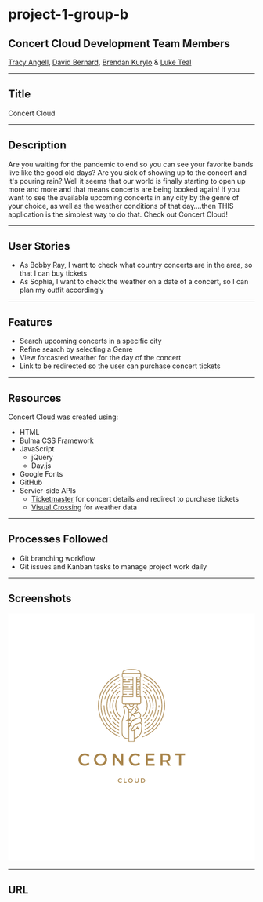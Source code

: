# project-1-group-b
## Concert Cloud Development Team Members
[Tracy Angell](https://github.com/tracye1083), [David Bernard](https://github.com/dbernard87), [Brendan Kurylo](https://github.com/Bkrendan12) & [Luke Teal](https://github.com/luketeal)
***
## Title
Concert Cloud
***
## Description
Are you waiting for the pandemic to end so you can see your favorite bands live like the good old days? 
Are you sick of showing up to the concert and it's pouring rain? 
Well it seems that our world is finally starting to open up more and more and that means concerts are being booked again! 
If you want to see the available upcoming concerts in any city by the genre of your choice, as well as the weather conditions of that day….then THIS application is the simplest way to do that. 
Check out Concert Cloud!

*** 
## User Stories
- As Bobby Ray, I want to check what country concerts are in the area, so that I can buy tickets
- As Sophia, I want to check the weather on a date of a concert, so I can plan my outfit accordingly
***
## Features
- Search upcoming concerts in a specific city
- Refine search by selecting a Genre
- View forcasted weather for the day of the concert
- Link to be redirected so the user can purchase concert tickets
***
## Resources 
Concert Cloud was created using:
- HTML
- Bulma CSS Framework
- JavaScript
    - jQuery
    - Day.js
- Google Fonts
- GitHub
- Servier-side APIs
    - [Ticketmaster](https://developer.ticketmaster.com/) for concert details and redirect to purchase tickets
    - [Visual Crossing](https://www.visualcrossing.com/) for weather data
***
## Processes Followed
- Git branching workflow
- Git issues and Kanban tasks to manage project work daily
***
## Screenshots
![Concert Cloud Logo as a placeholder](assets/css/images/concertcloud.png)
***
## URL



